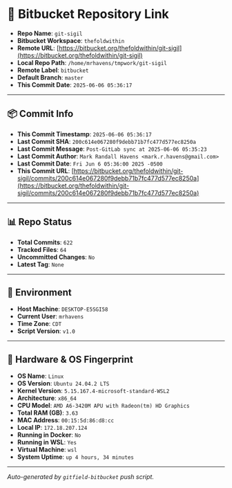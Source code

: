 # 🔗 Bitbucket Repository Link

- **Repo Name**: `git-sigil`
- **Bitbucket Workspace**: `thefoldwithin`
- **Remote URL**: [https://bitbucket.org/thefoldwithin/git-sigil](https://bitbucket.org/thefoldwithin/git-sigil)
- **Local Repo Path**: `/home/mrhavens/tmpwork/git-sigil`
- **Remote Label**: `bitbucket`
- **Default Branch**: `master`
- **This Commit Date**: `2025-06-06 05:36:17`

---

## 📦 Commit Info

- **This Commit Timestamp**: `2025-06-06 05:36:17`
- **Last Commit SHA**: `200c614e067280f9debb71b7fc477d577ec8250a`
- **Last Commit Message**: `Post-GitLab sync at 2025-06-06 05:35:23`
- **Last Commit Author**: `Mark Randall Havens <mark.r.havens@gmail.com>`
- **Last Commit Date**: `Fri Jun 6 05:36:00 2025 -0500`
- **This Commit URL**: [https://bitbucket.org/thefoldwithin/git-sigil/commits/200c614e067280f9debb71b7fc477d577ec8250a](https://bitbucket.org/thefoldwithin/git-sigil/commits/200c614e067280f9debb71b7fc477d577ec8250a)

---

## 📊 Repo Status

- **Total Commits**: `622`
- **Tracked Files**: `64`
- **Uncommitted Changes**: `No`
- **Latest Tag**: `None`

---

## 🧭 Environment

- **Host Machine**: `DESKTOP-E5SGI58`
- **Current User**: `mrhavens`
- **Time Zone**: `CDT`
- **Script Version**: `v1.0`

---

## 🧬 Hardware & OS Fingerprint

- **OS Name**: `Linux`
- **OS Version**: `Ubuntu 24.04.2 LTS`
- **Kernel Version**: `5.15.167.4-microsoft-standard-WSL2`
- **Architecture**: `x86_64`
- **CPU Model**: `AMD A6-3420M APU with Radeon(tm) HD Graphics`
- **Total RAM (GB)**: `3.63`
- **MAC Address**: `00:15:5d:86:d8:cc`
- **Local IP**: `172.18.207.124`
- **Running in Docker**: `No`
- **Running in WSL**: `Yes`
- **Virtual Machine**: `wsl`
- **System Uptime**: `up 4 hours, 34 minutes`

---

_Auto-generated by `gitfield-bitbucket` push script._

